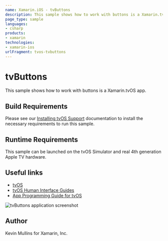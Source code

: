 ```yaml
---
name: Xamarin.iOS - tvButtons
description: This sample shows how to work with buttons is a Xamarin.tvOS app. Build Requirements Please see our Installing tvOS Support documentation to...
page_type: sample
languages:
- csharp
products:
- xamarin
technologies:
- xamarin-ios
urlFragment: tvos-tvbuttons
---
```

# tvButtons

This sample shows how to work with buttons is a Xamarin.tvOS app.

## Build Requirements

Please see our [Installing tvOS Support](/guides/ios/tvos/getting-started/installation/) documentation to install the necessary requirements to run this sample.

## Runtime Requirements

This sample can be launched on the tvOS Simulator and real 4th generation Apple TV hardware.

## Useful links

* [tvOS](https://developer.apple.com/tvos/)
* [tvOS Human Interface Guides](https://developer.apple.com/tvos/human-interface-guidelines/)
* [App Programming Guide for tvOS](https://developer.apple.com/library/prerelease/tvos/documentation/General/Conceptual/AppleTV_PG/)

![tvButtons application screenshot](Screenshots/01.png "tvButtons application screenshot")

## Author

Kevin Mullins for Xamarin, Inc.



